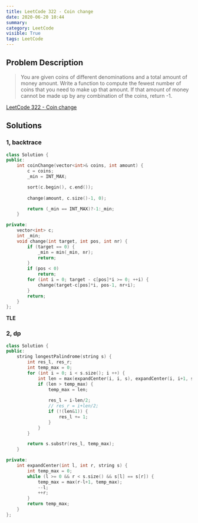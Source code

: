 ```yaml
---
title: LeetCode 322 - Coin change
date: 2020-06-20 10:44 
summary: 
category: LeetCode
visible: True
tags: LeetCode
---
```


## Problem Description
>You are given coins of different denominations and a total amount of money amount. Write a function to compute the fewest number of coins that you need to make up that amount. If that amount of money cannot be made up by any combination of the coins, return -1.

[LeetCode 322 - Coin change](https://leetcode.com/problems/coin-change/) 

## Solutions

### 1, backtrace

```C++
class Solution {
public:
    int coinChange(vector<int>& coins, int amount) {
        c = coins;
        _min = INT_MAX;

        sort(c.begin(), c.end());
        
        change(amount, c.size()-1, 0);

        return (_min == INT_MAX)?-1:_min;
    }

private:
    vector<int> c;
    int _min;
    void change(int target, int pos, int nr) {
        if (target == 0) {
            _min = min(_min, nr);
            return;
        }
        if (pos < 0)
            return;
        for (int i = 0; target - c[pos]*i >= 0; ++i) {
            change(target-c[pos]*i, pos-1, nr+i);
        }
        return;
    }
};
```

__TLE__

### 2, dp


```C++
class Solution {
public:
    string longestPalindrome(string s) {
        int res_l, res_r;
        int temp_max = 0;
        for (int i = 0; i < s.size(); i ++) {
            int len = max(expandCenter(i, i, s), expandCenter(i, i+1, s));
            if (len > temp_max) {
                temp_max = len;
                
                res_l = i-len/2;
                // res_r = i+len/2;
                if (!(len&1)) {
                    res_l += 1;
                }
            }
        }

        return s.substr(res_l, temp_max);
    }

private:
    int expandCenter(int l, int r, string s) {
        int temp_max = 0;
        while (l >= 0 && r < s.size() && s[l] == s[r]) {
            temp_max = max(r-l+1, temp_max);
            --l;
            ++r;            
        }
        return temp_max;
    }
};
```